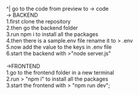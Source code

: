 ^|  go to the code from preview to -> code <br>
-> BACKEND <br>
1.first clone the repository  <br>
2.then go the backend folder   <br>
3.run npm i to install all the packages   <br>
4.then there is a sample.env file rename it to > .env    <br>
5.now add the value to the keys in .env file    <br>
6.start the backend with >"node server.js"    <br>
 <br>
->FRONTEND                    <br>
1.go to the frontend folder in a new terminal   <br>
2.run > "npm i" to install all the packages     <br>
3.start the frontend with > "npm run dev";        <br>



